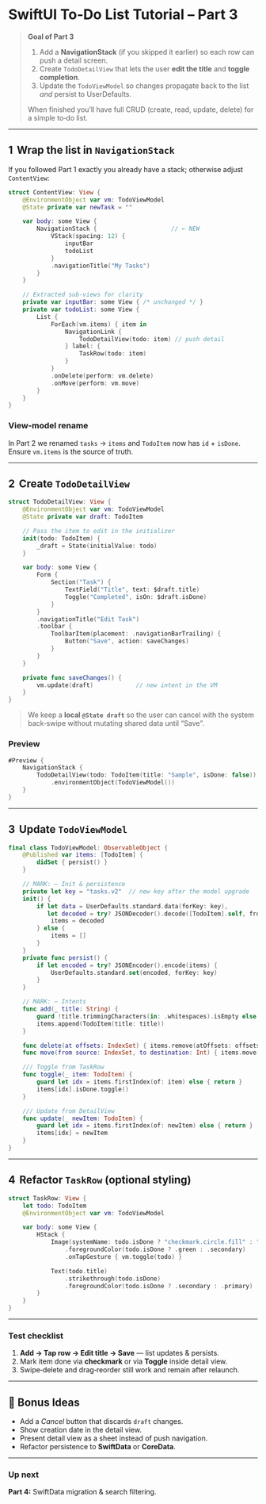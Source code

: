 # SwiftUI To‑Do List Tutorial – Part 3

> **Goal of Part 3**
>
> 1. Add a **NavigationStack** (if you skipped it earlier) so each row can push a detail screen.
> 2. Create `TodoDetailView` that lets the user **edit the title** and **toggle completion**.
> 3. Update the `TodoViewModel` so changes propagate back to the list *and* persist to UserDefaults.
>
> When finished you’ll have full CRUD (create, read, update, delete) for a simple to‑do list.

---

## 1  Wrap the list in `NavigationStack`

If you followed Part 1 exactly you already have a stack; otherwise adjust `ContentView`:

```swift
struct ContentView: View {
    @EnvironmentObject var vm: TodoViewModel
    @State private var newTask = ""

    var body: some View {
        NavigationStack {                     // ← NEW
            VStack(spacing: 12) {
                inputBar
                todoList
            }
            .navigationTitle("My Tasks")
        }
    }

    // Extracted sub‑views for clarity
    private var inputBar: some View { /* unchanged */ }
    private var todoList: some View {
        List {
            ForEach(vm.items) { item in
                NavigationLink {
                    TodoDetailView(todo: item) // push detail
                } label: {
                    TaskRow(todo: item)
                }
            }
            .onDelete(perform: vm.delete)
            .onMove(perform: vm.move)
        }
    }
}
```

### View‑model rename

In Part 2 we renamed `tasks` → `items` and `TodoItem` now has `id` + `isDone`. Ensure `vm.items` is the source of truth.

---

## 2  Create `TodoDetailView`

```swift
struct TodoDetailView: View {
    @EnvironmentObject var vm: TodoViewModel
    @State private var draft: TodoItem

    // Pass the item to edit in the initializer
    init(todo: TodoItem) {
        _draft = State(initialValue: todo)
    }

    var body: some View {
        Form {
            Section("Task") {
                TextField("Title", text: $draft.title)
                Toggle("Completed", isOn: $draft.isDone)
            }
        }
        .navigationTitle("Edit Task")
        .toolbar {
            ToolbarItem(placement: .navigationBarTrailing) {
                Button("Save", action: saveChanges)
            }
        }
    }

    private func saveChanges() {
        vm.update(draft)            // new intent in the VM
    }
}
```

> We keep a **local `@State draft`** so the user can cancel with the system back‑swipe without mutating shared data until “Save”.

### Preview

```swift
#Preview {
    NavigationStack {
        TodoDetailView(todo: TodoItem(title: "Sample", isDone: false))
            .environmentObject(TodoViewModel())
    }
}
```

---

## 3  Update `TodoViewModel`

```swift
final class TodoViewModel: ObservableObject {
    @Published var items: [TodoItem] {
        didSet { persist() }
    }

    // MARK: – Init & persistence
    private let key = "tasks.v2"  // new key after the model upgrade
    init() {
        if let data = UserDefaults.standard.data(forKey: key),
           let decoded = try? JSONDecoder().decode([TodoItem].self, from: data) {
            items = decoded
        } else {
            items = []
        }
    }
    private func persist() {
        if let encoded = try? JSONEncoder().encode(items) {
            UserDefaults.standard.set(encoded, forKey: key)
        }
    }

    // MARK: – Intents
    func add(_ title: String) {
        guard !title.trimmingCharacters(in: .whitespaces).isEmpty else { return }
        items.append(TodoItem(title: title))
    }

    func delete(at offsets: IndexSet) { items.remove(atOffsets: offsets) }
    func move(from source: IndexSet, to destination: Int) { items.move(fromOffsets: source, toOffset: destination) }

    /// Toggle from TaskRow
    func toggle(_ item: TodoItem) {
        guard let idx = items.firstIndex(of: item) else { return }
        items[idx].isDone.toggle()
    }

    /// Update from DetailView
    func update(_ newItem: TodoItem) {
        guard let idx = items.firstIndex(of: newItem) else { return }
        items[idx] = newItem
    }
}
```

---

## 4  Refactor `TaskRow` (optional styling)

```swift
struct TaskRow: View {
    let todo: TodoItem
    @EnvironmentObject var vm: TodoViewModel

    var body: some View {
        HStack {
            Image(systemName: todo.isDone ? "checkmark.circle.fill" : "circle")
                .foregroundColor(todo.isDone ? .green : .secondary)
                .onTapGesture { vm.toggle(todo) }

            Text(todo.title)
                .strikethrough(todo.isDone)
                .foregroundColor(todo.isDone ? .secondary : .primary)
        }
    }
}
```

---

### Test checklist

1. **Add → Tap row → Edit title → Save** — list updates & persists.
2. Mark item done via **checkmark** or via **Toggle** inside detail view.
3. Swipe‑delete and drag‑reorder still work and remain after relaunch.

---

## 🌟 Bonus Ideas

* Add a *Cancel* button that discards `draft` changes.
* Show creation date in the detail view.
* Present detail view as a sheet instead of push navigation.
* Refactor persistence to **SwiftData** or **CoreData**.

---

### Up next

**Part 4:** SwiftData migration & search filtering.
